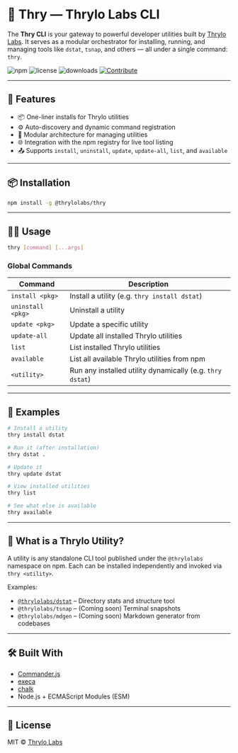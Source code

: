 # 🧪 Thry — Thrylo Labs CLI

The **Thry CLI** is your gateway to powerful developer utilities built by [Thrylo Labs](https://github.com/ThryloLabs). It serves as a modular orchestrator for installing, running, and managing tools like `dstat`, `tsnap`, and others — all under a single command: `thry`.

![npm](https://img.shields.io/npm/v/@thrylolabs/thry)
![license](https://img.shields.io/badge/license-MIT-blue)
![downloads](https://img.shields.io/npm/dm/@thrylolabs/thry)
[![Contribute](https://img.shields.io/badge/contributions-welcome-blue.svg)](https://github.com/thrylolabs/.github/blob/main/CONTRIBUTING.md)

---

## 🚀 Features

- 📦 One-liner installs for Thrylo utilities
- ⚙️ Auto-discovery and dynamic command registration
- 🧰 Modular architecture for managing utilities
- 🌐 Integration with the npm registry for live tool listing
- 📤 Supports `install`, `uninstall`, `update`, `update-all`, `list`, and `available`

---

## 📦 Installation

```bash
npm install -g @thrylolabs/thry
```

---

## 🧑‍💻 Usage

```bash
thry [command] [...args]
```

### Global Commands

| Command           | Description                                               |
| ----------------- | --------------------------------------------------------- |
| `install <pkg>`   | Install a utility (e.g. `thry install dstat`)             |
| `uninstall <pkg>` | Uninstall a utility                                       |
| `update <pkg>`    | Update a specific utility                                 |
| `update-all`      | Update all installed Thrylo utilities                     |
| `list`            | List installed Thrylo utilities                           |
| `available`       | List all available Thrylo utilities from npm              |
| `<utility>`       | Run any installed utility dynamically (e.g. `thry dstat`) |

---

## 🌿 Examples

```bash
# Install a utility
thry install dstat

# Run it (after installation)
thry dstat .

# Update it
thry update dstat

# View installed utilities
thry list

# See what else is available
thry available
```

---

## 📁 What is a Thrylo Utility?

A utility is any standalone CLI tool published under the `@thrylolabs` namespace on npm. Each can be installed independently and invoked via `thry <utility>`.

Examples:

- [`@thrylolabs/dstat`](https://www.npmjs.com/package/@thrylolabs/dstat) – Directory stats and structure tool
- `@thrylolabs/tsnap` – (Coming soon) Terminal snapshots
- `@thrylolabs/mdgen` – (Coming soon) Markdown generator from codebases

---

## 🛠 Built With

- [Commander.js](https://github.com/tj/commander.js)
- [execa](https://github.com/sindresorhus/execa)
- [chalk](https://github.com/chalk/chalk)
- Node.js + ECMAScript Modules (ESM)

---

## 📄 License

MIT © [Thrylo Labs](https://github.com/ThryloLabs)
